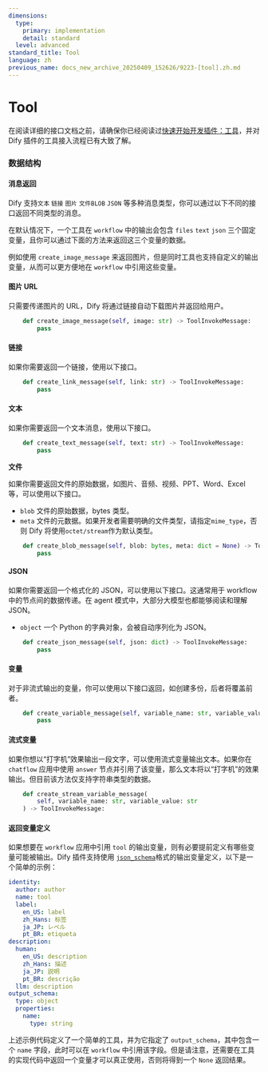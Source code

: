 ```yaml
---
dimensions:
  type:
    primary: implementation
    detail: standard
  level: advanced
standard_title: Tool
language: zh
previous_name: docs_new_archive_20250409_152626/9223-[tool].zh.md
---
```


# Tool

在阅读详细的接口文档之前，请确保你已经阅读过[快速开始开发插件：工具](../quick-start/develop-plugins/tool-plugin.md)，并对 Dify 插件的工具接入流程已有大致了解。

### 数据结构

#### 消息返回

Dify 支持`文本` `链接` `图片` `文件BLOB` `JSON` 等多种消息类型，你可以通过以下不同的接口返回不同类型的消息。

在默认情况下，一个工具在 `workflow` 中的输出会包含 `files` `text` `json` 三个固定变量，且你可以通过下面的方法来返回这三个变量的数据。

例如使用 `create_image_message` 来返回图片，但是同时工具也支持自定义的输出变量，从而可以更方便地在 `workflow` 中引用这些变量。

#### **图片 URL**

只需要传递图片的 URL，Dify 将通过链接自动下载图片并返回给用户。

```python
    def create_image_message(self, image: str) -> ToolInvokeMessage:
        pass
```

#### **链接**

如果你需要返回一个链接，使用以下接口。

```python
    def create_link_message(self, link: str) -> ToolInvokeMessage:
        pass
```

#### **文本**

如果你需要返回一个文本消息，使用以下接口。

```python
    def create_text_message(self, text: str) -> ToolInvokeMessage:
        pass
```

**文件**

如果你需要返回文件的原始数据，如图片、音频、视频、PPT、Word、Excel 等，可以使用以下接口。

* `blob` 文件的原始数据，bytes 类型。
* `meta` 文件的元数据。如果开发者需要明确的文件类型，请指定`mime_type`，否则 Dify 将使用`octet/stream`作为默认类型。

```python
    def create_blob_message(self, blob: bytes, meta: dict = None) -> ToolInvokeMessage:
        pass
```

#### **JSON**

如果你需要返回一个格式化的 JSON，可以使用以下接口。这通常用于 workflow 中的节点间的数据传递。在 agent 模式中，大部分大模型也都能够阅读和理解 JSON。

* `object` 一个 Python 的字典对象，会被自动序列化为 JSON。

```python
    def create_json_message(self, json: dict) -> ToolInvokeMessage:
        pass
```

#### **变量**

对于非流式输出的变量，你可以使用以下接口返回，如创建多份，后者将覆盖前者。

```python
    def create_variable_message(self, variable_name: str, variable_value: Any) -> ToolInvokeMessage:
        pass
```

#### **流式变量**

如果你想以“打字机”效果输出一段文字，可以使用流式变量输出文本。如果你在 `chatflow` 应用中使用 `answer` 节点并引用了该变量，那么文本将以“打字机”的效果输出。但目前该方法仅支持字符串类型的数据。

```python
    def create_stream_variable_message(
        self, variable_name: str, variable_value: str
    ) -> ToolInvokeMessage:
```

#### 返回变量定义

如果想要在 `workflow` 应用中引用 `tool` 的输出变量，则有必要提前定义有哪些变量可能被输出。Dify 插件支持使用 [`json_schema`](https://json-schema.org/)格式的输出变量定义，以下是一个简单的示例：

```yaml
identity:
  author: author
  name: tool
  label:
    en_US: label
    zh_Hans: 标签
    ja_JP: レベル
    pt_BR: etiqueta
description:
  human:
    en_US: description
    zh_Hans: 描述
    ja_JP: 説明
    pt_BR: descrição
  llm: description
output_schema:
  type: object
  properties:
    name:
      type: string
```

上述示例代码定义了一个简单的工具，并为它指定了 `output_schema`，其中包含一个 `name` 字段，此时可以在 `workflow` 中引用该字段。但是请注意，还需要在工具的实现代码中返回一个变量才可以真正使用，否则将得到一个 `None` 返回结果。